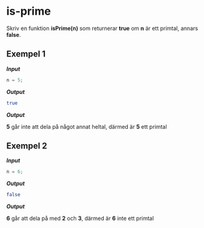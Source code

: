 # is-prime

Skriv en funktion **isPrime(n)** som returnerar **true** om **n** är ett primtal, annars **false**.

## Exempel 1

**_Input_**

```js
n = 5;
```

**_Output_**

```bash
true
```

**_Output_**

**5** går inte att dela på något annat heltal, därmed är **5** ett primtal

## Exempel 2

**_Input_**

```js
n = 6;
```

**_Output_**

```bash
false
```

**_Output_**

**6** går att dela på med **2** och **3**, därmed är **6** inte ett primtal
